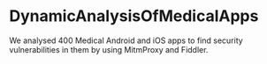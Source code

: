 # DynamicAnalysisOfMedicalApps
We analysed 400 Medical Android and iOS apps to find security vulnerabilities in them by using MitmProxy and Fiddler. 
